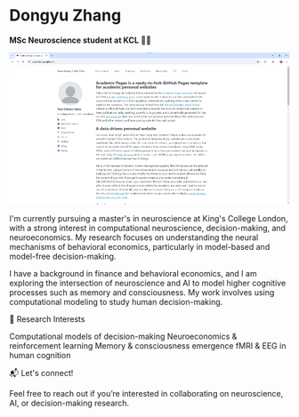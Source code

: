 # Dongyu Zhang
**MSc Neuroscience student at KCL** :purple_heart::brain:

![Academic Pages template example](images/homepage.png "Academic Pages template example")

I'm currently pursuing a master's in neuroscience at King's College London, with a strong interest in computational neuroscience, decision-making, and neuroeconomics. My research focuses on understanding the neural mechanisms of behavioral economics, particularly in model-based and model-free decision-making.

I have a background in finance and behavioral economics, and I am exploring the intersection of neuroscience and AI to model higher cognitive processes such as memory and consciousness. My work involves using computational modeling to study human decision-making.

🔬 Research Interests

Computational models of decision-making
Neuroeconomics & reinforcement learning
Memory & consciousness emergence
fMRI & EEG in human cognition

📬 Let's connect!

Feel free to reach out if you’re interested in collaborating on neuroscience, AI, or decision-making research.

